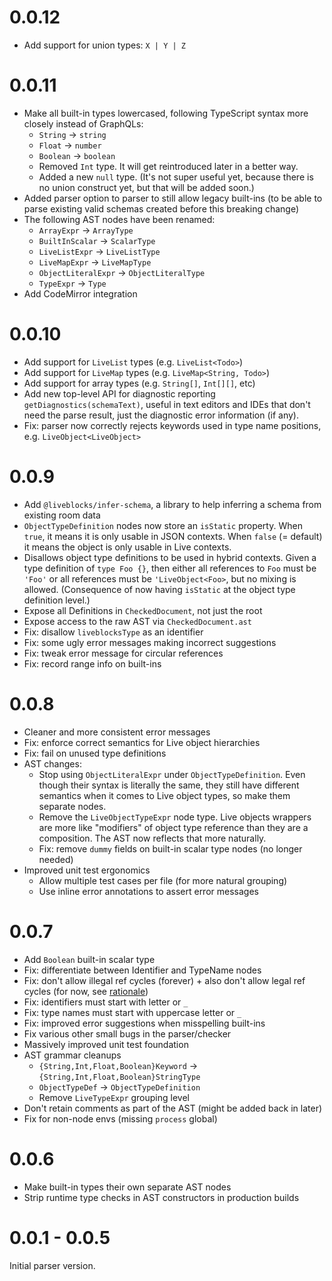 # 0.0.12

- Add support for union types: `X | Y | Z`

# 0.0.11

- Make all built-in types lowercased, following TypeScript syntax more closely
  instead of GraphQLs:
  - `String` → `string`
  - `Float` → `number`
  - `Boolean` → `boolean`
  - Removed `Int` type. It will get reintroduced later in a better way.
  - Added a new `null` type. (It's not super useful yet, because there is no
    union construct yet, but that will be added soon.)
- Added parser option to parser to still allow legacy built-ins (to be able to
  parse existing valid schemas created before this breaking change)
- The following AST nodes have been renamed:
  - `ArrayExpr` -> `ArrayType`
  - `BuiltInScalar` -> `ScalarType`
  - `LiveListExpr` -> `LiveListType`
  - `LiveMapExpr` -> `LiveMapType`
  - `ObjectLiteralExpr` -> `ObjectLiteralType`
  - `TypeExpr` -> `Type`
- Add CodeMirror integration

# 0.0.10

- Add support for `LiveList` types (e.g. `LiveList<Todo>`)
- Add support for `LiveMap` types (e.g. `LiveMap<String, Todo>`)
- Add support for array types (e.g. `String[]`, `Int[][]`, etc)
- Add new top-level API for diagnostic reporting `getDiagnostics(schemaText)`,
  useful in text editors and IDEs that don't need the parse result, just the
  diagnostic error information (if any).
- Fix: parser now correctly rejects keywords used in type name positions, e.g.
  `LiveObject<LiveObject>`

# 0.0.9

- Add `@liveblocks/infer-schema`, a library to help inferring a schema from
  existing room data
- `ObjectTypeDefinition` nodes now store an `isStatic` property. When `true`, it
  means it is only usable in JSON contexts. When `false` (= default) it means
  the object is only usable in Live contexts.
- Disallows object type definitions to be used in hybrid contexts. Given a type
  definition of `type Foo {}`, then either all references to `Foo` must be
  `'Foo'` or all references must be `'LiveObject<Foo>`, but no mixing is
  allowed. (Consequence of now having `isStatic` at the object type definition
  level.)
- Expose all Definitions in `CheckedDocument`, not just the root
- Expose access to the raw AST via `CheckedDocument.ast`
- Fix: disallow `liveblocksType` as an identifier
- Fix: some ugly error messages making incorrect suggestions
- Fix: tweak error message for circular references
- Fix: record range info on built-ins

# 0.0.8

- Cleaner and more consistent error messages
- Fix: enforce correct semantics for Live object hierarchies
- Fix: fail on unused type definitions
- AST changes:
  - Stop using `ObjectLiteralExpr` under `ObjectTypeDefinition`. Even though
    their syntax is literally the same, they still have different semantics when
    it comes to Live object types, so make them separate nodes.
  - Remove the `LiveObjectTypeExpr` node type. Live objects wrappers are more
    like "modifiers" of object type reference than they are a composition. The
    AST now reflects that more naturally.
  - Fix: remove `dummy` fields on built-in scalar type nodes (no longer needed)
- Improved unit test ergonomics
  - Allow multiple test cases per file (for more natural grouping)
  - Use inline error annotations to assert error messages

# 0.0.7

- Add `Boolean` built-in scalar type
- Fix: differentiate between Identifier and TypeName nodes
- Fix: don't allow illegal ref cycles (forever) + also don't allow legal ref
  cycles (for now, see
  [rationale](https://github.com/liveblocks/liveblocks.io/issues/910))
- Fix: identifiers must start with letter or `_`
- Fix: type names must start with uppercase letter or `_`
- Fix: improved error suggestions when misspelling built-ins
- Fix various other small bugs in the parser/checker
- Massively improved unit test foundation
- AST grammar cleanups
  - `{String,Int,Float,Boolean}Keyword` → `{String,Int,Float,Boolean}StringType`
  - `ObjectTypeDef` → `ObjectTypeDefinition`
  - Remove `LiveTypeExpr` grouping level
- Don't retain comments as part of the AST (might be added back in later)
- Fix for non-node envs (missing `process` global)

# 0.0.6

- Make built-in types their own separate AST nodes
- Strip runtime type checks in AST constructors in production builds

# 0.0.1 - 0.0.5

Initial parser version.
